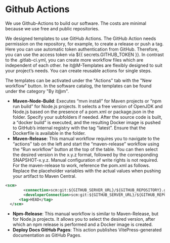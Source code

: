 # Github Actions
We use Github-Actions to build our software. The costs are minimal because we use free and public repositories.

We designed templates to use GitHub Actions. The GitHub Action needs permission on the repository, for example, to create a release or push a tag. Here you can use automatic token authentication from GitHub. Therefore, you can use the access token via ${{ secrets.GITHUB_TOKEN }}. In contrast to the .gitlab-ci.yml, you can create more workflow files which are independent of each other. he it@M-Templates are flexibly designed to suit your project’s needs. You can create reusable actions for single steps.

The templates can be activated under the "Actions" tab with the "New workflow" button. In the software catalog, the templates can be found under the category "By it@m".


- **Maven-Node-Build**: Executes “mvn install” for Maven projects or “npm run build” for Node.js projects. It selects a free version of OpenJDK and Node.js based on the presence of a pom.xml or package.json in the folder. Specify your subfolders if needed. After the source code is built, a “docker build” is executed, and the resulting Docker image is pushed to GitHub’s internal registry with the tag “latest”. Ensure that the Dockerfile is available in the folder.
- **Maven-Release**: This manual workflow requires you to navigate to the “actions” tab on the left and start the “maven-release” workflow using the “Run workflow” button at the top of the table. You can then select the desired version in the x.y.z format, followed by the corresponding SNAPSHOT-x.y.z. Manual configuration of write rights is not required.
For the maven-release to work, reference the pom.xml as follows. Replace the placeholder variables with the actual values when pushing your artifact to Maven Central.
```xml
<scm>
        <connection>scm:git:${GITHUB_SERVER_URL}/${GITHUB_REPOSITORY}.git</connection>
        <developerConnection>scm:git:${GITHUB_SERVER_URL}/${GITHUB_REPOSITORY}.git</developerConnection>
      <tag>HEAD</tag>
  </scm>
```
- **Npm-Release**: This manual workflow is similar to Maven-Release, but for Node.js projects. It allows you to select the desired version, after which an npm release is performed and a Docker image is created.
- **Deploy Docs GitHub Pages**: This action publishes VitePress-generated documentation as GitHub Pages.

